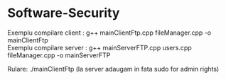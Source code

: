 # Software-Security

Exemplu compilare client :  g++ mainClientFtp.cpp fileManager.cpp -o mainClientFtp <br>
Exemplu compilare server :  g++ mainServerFTP.cpp users.cpp  fileManager.cpp -o mainServerFTP  <br>

Rulare: ./mainClientFtp (la server adaugam in fata sudo for admin rights)
